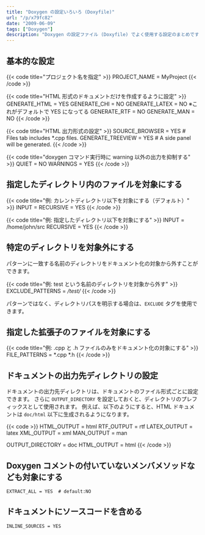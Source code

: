 ```yaml
---
title: "Doxygen の設定いろいろ (Doxyfile)"
url: "/p/x79fc82"
date: "2009-06-09"
tags: ["Doxygen"]
description: "Doxygen の設定ファイル (Doxyfile) でよく使用する設定のまとめです。"
---
```


基本的な設定
----

{{< code title="プロジェクト名を指定" >}}
PROJECT_NAME = MyProject
{{< /code >}}

{{< code title="HTML 形式のドキュメントだけを作成するように設定" >}}
GENERATE_HTML  = YES
GENERATE_CHI   = NO
GENERATE_LATEX = NO  ※これがデフォルトで YES になってる
GENERATE_RTF   = NO
GENERATE_MAN   = NO
{{< /code >}}

{{< code title="HTML 出力形式の設定" >}}
SOURCE_BROWSER = YES  # Files tab includes *.cpp files.
GENERATE_TREEVIEW = YES  # A side panel will be generated.
{{< /code >}}

{{< code title="doxygen コマンド実行時に warning 以外の出力を抑制する" >}}
QUIET    = NO
WARNINGS = YES
{{< /code >}}


指定したディレクトリ内のファイルを対象にする
----

{{< code title="例: カレントディレクトリ以下を対象にする（デフォルト）" >}}
INPUT =
RECURSIVE = YES
{{< /code >}}

{{< code title="例: 指定したディレクトリ以下を対象にする" >}}
INPUT = /home/john/src
RECURSIVE = YES
{{< /code >}}


特定のディレクトリを対象外にする
----

パターンに一致する名前のディレクトリをドキュメント化の対象から外すことができます。

{{< code title="例: test という名前のディレクトリを対象から外す" >}}
EXCLUDE_PATTERNS = */test/*
{{< /code >}}

パターンではなく、ディレクトリパスを明示する場合は、`EXCLUDE` タグを使用できます。


指定した拡張子のファイルを対象にする
----

{{< code title="例: .cpp と .h ファイルのみをドキュメント化の対象にする" >}}
FILE_PATTERNS = *.cpp *.h
{{< /code >}}


ドキュメントの出力先ディレクトリの設定
----

ドキュメントの出力先ディレクトリは、ドキュメントのファイル形式ごとに設定できます。
さらに `OUTPUT_DIRECTORY` を設定しておくと、ディレクトリのプレフィックスとして使用されます。
例えば、以下のようにすると、HTML ドキュメントは `doc/html` 以下に生成されるようになります。

{{< code >}}
HTML_OUTPUT = html
RTF_OUTPUT = rtf
LATEX_OUTPUT = latex
XML_OUTPUT = xml
MAN_OUTPUT = man

OUTPUT_DIRECTORY = doc
HTML_OUTPUT = html
{{< /code >}}


Doxygen コメントの付いていないメンバメソッドなども対象にする
----

```
EXTRACT_ALL = YES  # default:NO
```


ドキュメントにソースコードを含める
----

```
INLINE_SOURCES = YES
```

